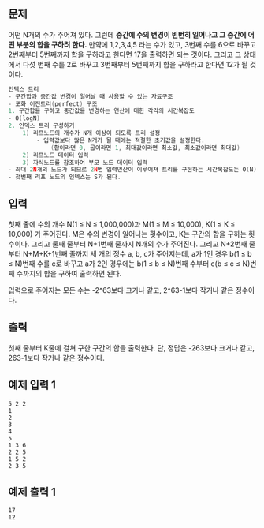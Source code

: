 ## 문제

어떤 N개의 수가 주어져 있다. 그런데 **중간에 수의 변경이 빈번히 일어나고 그 중간에 어떤 부분의 합을 구하려 한다.** 만약에 1,2,3,4,5 라는 수가 있고, 3번째 수를 6으로 바꾸고 2번째부터 5번째까지 합을 구하라고 한다면 17을 출력하면 되는 것이다. 그리고 그 상태에서 다섯 번째 수를 2로 바꾸고 3번째부터 5번째까지 합을 구하라고 한다면 12가 될 것이다.

```cpp
인덱스 트리
- 구간합과 중간값 변경이 일어날 때 사용할 수 있는 자료구조
- 포화 이진트리(perfect) 구조
1. 구간합을 구하고 중간값을 변경하는 연산에 대한 각각의 시간복잡도
- O(logN)
2. 인덱스 트리 구성하기
	1) 리프노드의 개수가 N개 이상이 되도록 트리 설정
		- 입력값보다 많은 N개가 될 때에는 적절한 초기값을 설정한다.
			(합이라면 0, 곱이라면 1, 최대값이라면 최소값, 최소값이라면 최대값)
	2) 리프노드 데이터 입력
	3) 자식노드를 참조하여 부모 노드 데이터 입력
- 최대 2N개의 노드가 되므로 2N번 입력연산이 이루어져 트리를 구현하는 시간복잡도는 O(N)
- 첫번째 리프 노드의 인덱스는 S가 된다.
```

## 입력

첫째 줄에 수의 개수 N(1 ≤ N ≤ 1,000,000)과 M(1 ≤ M ≤ 10,000), K(1 ≤ K ≤ 10,000) 가 주어진다. M은 수의 변경이 일어나는 횟수이고, K는 구간의 합을 구하는 횟수이다. 그리고 둘째 줄부터 N+1번째 줄까지 N개의 수가 주어진다. 그리고 N+2번째 줄부터 N+M+K+1번째 줄까지 세 개의 정수 a, b, c가 주어지는데, a가 1인 경우 b(1 ≤ b ≤ N)번째 수를 c로 바꾸고 a가 2인 경우에는 b(1 ≤ b ≤ N)번째 수부터 c(b ≤ c ≤ N)번째 수까지의 합을 구하여 출력하면 된다.

입력으로 주어지는 모든 수는 -2^63보다 크거나 같고, 2^63-1보다 작거나 같은 정수이다.

## 출력

첫째 줄부터 K줄에 걸쳐 구한 구간의 합을 출력한다. 단, 정답은 -263보다 크거나 같고, 263-1보다 작거나 같은 정수이다.

## 예제 입력 1

```
5 2 2
1
2
3
4
5
1 3 6
2 2 5
1 5 2
2 3 5

```

## 예제 출력 1

```
17
12
```
